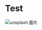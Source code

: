 # Test
![unsplash 圖片](https://steamuserimages-a.akamaihd.net/ugc/271726679845669603/BA60C1F52EDD198833EDDD3965C1B977321EDAD0/?imw=5000&imh=5000&ima=fit&impolicy=Letterbox&imcolor=%23000000&letterbox=false)
